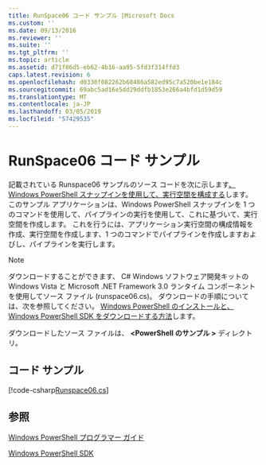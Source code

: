 ```yaml
---
title: RunSpace06 コード サンプル |Microsoft Docs
ms.custom: ''
ms.date: 09/13/2016
ms.reviewer: ''
ms.suite: ''
ms.tgt_pltfrm: ''
ms.topic: article
ms.assetid: d71f86d5-eb62-4b16-aa95-5fd3f314ffd3
caps.latest.revision: 6
ms.openlocfilehash: d0330f082262b68486a582ed95c7a520be1e184c
ms.sourcegitcommit: 69abc5ad16e5dd29ddfb1853e266a4bfd1d59d59
ms.translationtype: MT
ms.contentlocale: ja-JP
ms.lasthandoff: 03/05/2019
ms.locfileid: "57429535"
---
```

# <a name="runspace06-code-sample"></a>RunSpace06 コード サンプル

記載されている Runspace06 サンプルのソース コードを次に示します[、Windows PowerShell スナップインを使用して、実行空間を構成する](http://msdn.microsoft.com/en-us/a7289ee8-9732-49ee-91c7-d533e9538b83)します。 このサンプル アプリケーションは、Windows PowerShell スナップインを 1 つのコマンドを使用して、パイプラインの実行を使用して、これに基づいて、実行空間を作成します。 これを行うには、アプリケーション実行空間の構成情報を作成、実行空間を作成します、1 つのコマンドでパイプラインを作成しますおよびし、パイプラインを実行します。

> [!NOTE]
> ダウンロードすることができます、 C# Windows ソフトウェア開発キットの Windows Vista と Microsoft .NET Framework 3.0 ランタイム コンポーネントを使用してソース ファイル (runspace06.cs)。 ダウンロードの手順については、次を参照してください。 [Windows PowerShell のインストールと、Windows PowerShell SDK をダウンロードする方法](/powershell/developer/installing-the-windows-powershell-sdk)します。
>
> ダウンロードしたソース ファイルは、  **\<PowerShell のサンプル >** ディレクトリ。

## <a name="code-sample"></a>コード サンプル

[!code-csharp[Runspace06.cs](../../powershell-sdk-samples/SDK-2.0/csharp/Runspace06/Runspace06.cs#L11-L85 "Runspace06.cs")]

## <a name="see-also"></a>参照

[Windows PowerShell プログラマー ガイド](./windows-powershell-programmer-s-guide.md)

[Windows PowerShell SDK](../windows-powershell-reference.md)